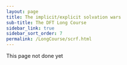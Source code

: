 ```yaml
---
layout: page
title: The implicit/explicit solvation wars
sub-title: The DFT Long Course
sidebar_link: true
sidebar_sort_order: 7
permalink: /LongCourse/scrf.html
---
```


This page not done yet
